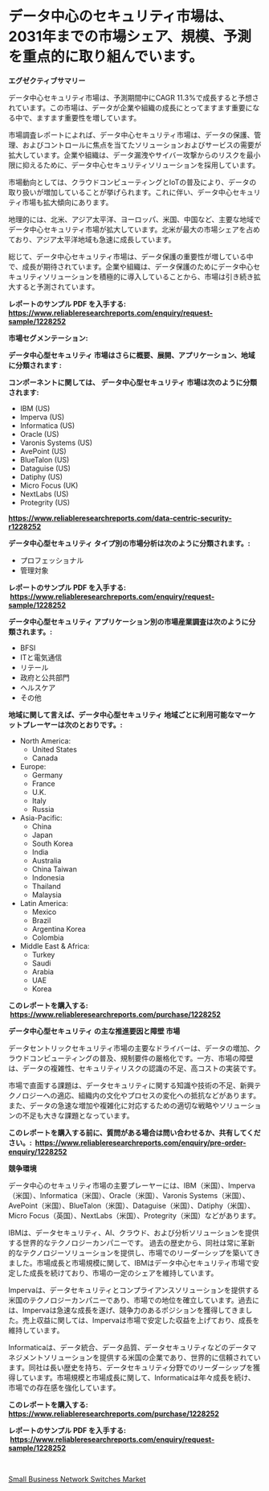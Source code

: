 <p><h1>データ中心のセキュリティ市場は、2031年までの市場シェア、規模、予測を重点的に取り組んでいます。</h1></p><p><strong>エグゼクティブサマリー</strong></p>
<p><p>データ中心セキュリティ市場は、予測期間中にCAGR 11.3%で成長すると予想されています。この市場は、データが企業や組織の成長にとってますます重要になる中で、ますます重要性を増しています。</p><p>市場調査レポートによれば、データ中心セキュリティ市場は、データの保護、管理、およびコントロールに焦点を当てたソリューションおよびサービスの需要が拡大しています。企業や組織は、データ漏洩やサイバー攻撃からのリスクを最小限に抑えるために、データ中心セキュリティソリューションを採用しています。</p><p>市場動向としては、クラウドコンピューティングとIoTの普及により、データの取り扱いが増加していることが挙げられます。これに伴い、データ中心セキュリティ市場も拡大傾向にあります。</p><p>地理的には、北米、アジア太平洋、ヨーロッパ、米国、中国など、主要な地域でデータ中心セキュリティ市場が拡大しています。北米が最大の市場シェアを占めており、アジア太平洋地域も急速に成長しています。</p><p>総じて、データ中心セキュリティ市場は、データ保護の重要性が増している中で、成長が期待されています。企業や組織は、データ保護のためにデータ中心セキュリティソリューションを積極的に導入していることから、市場は引き続き拡大すると予測されています。</p></p>
<p><strong>レポートのサンプル PDF を入手する: <a href="https://www.reliableresearchreports.com/enquiry/request-sample/1228252">https://www.reliableresearchreports.com/enquiry/request-sample/1228252</a></strong></p>
<p><strong>市場セグメンテーション:</strong></p>
<p><strong> データ中心型セキュリティ 市場はさらに概要、展開、アプリケーション、地域に分類されます :</strong></p>
<p><strong>コンポーネントに関しては、 データ中心型セキュリティ 市場は次のように分類されます: &nbsp;</strong></p>
<p><ul><li>IBM (US)</li><li>Imperva (US)</li><li>Informatica (US)</li><li>Oracle (US)</li><li>Varonis Systems (US)</li><li>AvePoint (US)</li><li>BlueTalon (US)</li><li>Dataguise (US)</li><li>Datiphy (US)</li><li>Micro Focus (UK)</li><li>NextLabs (US)</li><li>Protegrity (US)</li></ul></p>
<p><strong><a href="https://www.reliableresearchreports.com/data-centric-security-r1228252">https://www.reliableresearchreports.com/data-centric-security-r1228252</a></strong></p>
<p><strong> データ中心型セキュリティ タイプ別の市場分析は次のように分類されます。:</strong></p>
<p><ul><li>プロフェッショナル</li><li>管理対象</li></ul></p>
<p><strong>レポートのサンプル PDF を入手する: &nbsp;<a href="https://www.reliableresearchreports.com/enquiry/request-sample/1228252">https://www.reliableresearchreports.com/enquiry/request-sample/1228252</a></strong></p>
<p><strong> データ中心型セキュリティ アプリケーション別の市場産業調査は次のように分類されます。:</strong></p>
<p><ul><li>BFSI</li><li>ITと電気通信</li><li>リテール</li><li>政府と公共部門</li><li>ヘルスケア</li><li>その他</li></ul></p>
<p><strong>地域に関して言えば、データ中心型セキュリティ 地域ごとに利用可能なマーケットプレーヤーは次のとおりです。:</strong></p>
<p><ul>
    <li>
        North America:
        <ul>
            <li>United States</li>
            <li>Canada</li>
        </ul>
    </li>
    <li>
        Europe:
        <ul>
            <li>Germany</li>
            <li>France</li>
            <li>U.K.</li>
            <li>Italy</li>
            <li>Russia</li>
        </ul>
    </li>
    <li>
        Asia-Pacific:
        <ul>
            <li>China</li>
            <li>Japan</li>
            <li>South Korea</li>
            <li>India</li>
            <li>Australia</li>
            <li>China Taiwan</li>
            <li>Indonesia</li>
            <li>Thailand</li>
            <li>Malaysia</li>
        </ul>
    </li>
    <li>
        Latin America:
        <ul>
            <li>Mexico</li>
            <li>Brazil</li>
            <li>Argentina Korea</li>
            <li>Colombia</li>
        </ul>
    </li>
    <li>
        Middle East & Africa:
        <ul>
            <li>Turkey</li>
            <li>Saudi</li>
            <li>Arabia</li>
            <li>UAE</li>
            <li>Korea</li>
        </ul>
    </li>
    </ul></p>
<p><strong>このレポートを購入する: &nbsp;<a href="https://www.reliableresearchreports.com/purchase/1228252">https://www.reliableresearchreports.com/purchase/1228252</a></strong></p>
<p><strong>データ中心型セキュリティ の主な推進要因と障壁 市場</strong></p>
<p><p>データセントリックセキュリティ市場の主要なドライバーは、データの増加、クラウドコンピューティングの普及、規制要件の厳格化です。一方、市場の障壁は、データの複雑性、セキュリティリスクの認識の不足、高コストの実装です。</p><p>市場で直面する課題は、データセキュリティに関する知識や技術の不足、新興テクノロジーへの適応、組織内の文化やプロセスの変化への抵抗などがあります。また、データの急速な増加や複雑化に対応するための適切な戦略やソリューションの不足も大きな課題となっています。</p></p>
<p><strong>このレポートを購入する前に、質問がある場合は問い合わせるか、共有してください。:&nbsp; <a href="https://www.reliableresearchreports.com/enquiry/pre-order-enquiry/1228252">https://www.reliableresearchreports.com/enquiry/pre-order-enquiry/1228252</a></strong></p>
<p><strong>競争環境</strong></p>
<p><p>データ中心のセキュリティ市場の主要プレーヤーには、IBM（米国）、Imperva（米国）、Informatica（米国）、Oracle（米国）、Varonis Systems（米国）、AvePoint（米国）、BlueTalon（米国）、Dataguise（米国）、Datiphy（米国）、Micro Focus（英国）、NextLabs（米国）、Protegrity（米国）などがあります。</p><p>IBMは、データセキュリティ、AI、クラウド、および分析ソリューションを提供する世界的なテクノロジーカンパニーです。 過去の歴史から、同社は常に革新的なテクノロジーソリューションを提供し、市場でのリーダーシップを築いてきました。市場成長と市場規模に関して、IBMはデータ中心セキュリティ市場で安定した成長を続けており、市場の一定のシェアを維持しています。</p><p>Impervaは、データセキュリティとコンプライアンスソリューションを提供する米国のテクノロジーカンパニーであり、市場での地位を確立しています。過去には、Impervaは急速な成長を遂げ、競争力のあるポジションを獲得してきました。売上収益に関しては、Impervaは市場で安定した収益を上げており、成長を維持しています。</p><p>Informaticaは、データ統合、データ品質、データセキュリティなどのデータマネジメントソリューションを提供する米国の企業であり、世界的に信頼されています。同社は長い歴史を持ち、データセキュリティ分野でのリーダーシップを獲得しています。市場規模と市場成長に関して、Informaticaは年々成長を続け、市場での存在感を強化しています。</p></p>
<p><strong>このレポートを購入する: &nbsp; <a href="https://www.reliableresearchreports.com/purchase/1228252">https://www.reliableresearchreports.com/purchase/1228252</a></strong></p>
<p><strong>レポートのサンプル PDF を入手する: &nbsp;<a href="https://www.reliableresearchreports.com/enquiry/request-sample/1228252">https://www.reliableresearchreports.com/enquiry/request-sample/1228252</a></strong><strong></strong></p>
<p>&nbsp;</p>
<p><p><a href="https://full-wildebeest-80b.notion.site/Small-Business-Network-Switches-Market-Size-CAGR-Trends-2024-2030-0319e01d1a3340d592162edaf34807b2">Small Business Network Switches Market</a></p></p>